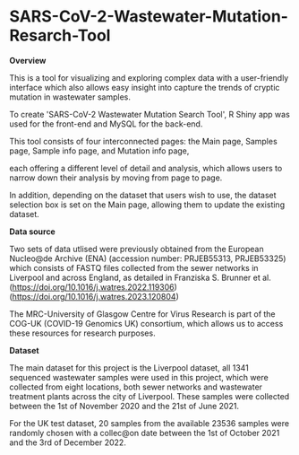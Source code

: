 # SARS-CoV-2-Wastewater-Mutation-Resarch-Tool
**Overview**

This is a tool for visualizing and exploring complex data with a user-friendly interface which also allows easy insight into capture the trends of cryptic mutation in wastewater samples.


To create 'SARS-CoV-2 Wastewater Mutation Search Tool', R Shiny app was used for the front-end and MySQL for the back-end.

This tool consists of four interconnected pages: the Main page, Samples page, Sample info page, and Mutation info page,

each offering a different level of detail and analysis, which allows users to narrow down their analysis by moving from page to page.


In addition, depending on the dataset that users wish to use, the dataset selection box is set on the Main page, allowing them to update the existing dataset.

**Data source**


Two sets of data utlised were previously obtained from the European Nucleo@de Archive (ENA) (accession number: PRJEB55313, PRJEB53325) which consists of FASTQ files collected from the sewer networks in Liverpool and across England, as detailed in Franziska S. Brunner et al. 
(https://doi.org/10.1016/j.watres.2022.119306) (https://doi.org/10.1016/j.watres.2023.120804)

The MRC-University of Glasgow Centre for Virus Research is part of the COG-UK (COVID-19 Genomics UK) consortium, which allows us to access these resources for research purposes.

**Dataset**


The main dataset for this project is the Liverpool dataset, all 1341 sequenced wastewater samples were used in this project, which were collected from eight locations, both sewer networks and wastewater treatment plants across the city of Liverpool. 
These samples were collected between the 1st of November 2020 and the 21st of June 2021.

For the UK test dataset, 20 samples from the available 23536 samples were randomly chosen with a collec@on date between the 1st of October 2021 and the 3rd of December 2022.

